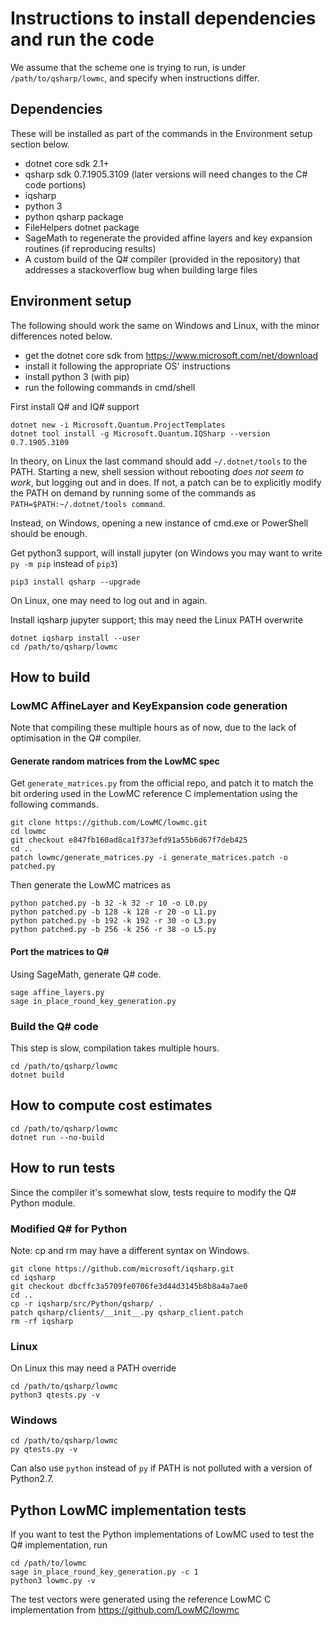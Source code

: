# Instructions to install dependencies and run the code

We assume that the scheme one is trying to run, is under `/path/to/qsharp/lowmc`, and specify when instructions differ.

## Dependencies

These will be installed as part of the commands in the Environment setup section below.
- dotnet core sdk 2.1+
- qsharp sdk 0.7.1905.3109 (later versions will need changes to the C# code portions)
- iqsharp
- python 3
- python qsharp package
- FileHelpers dotnet package
- SageMath to regenerate the provided affine layers and key expansion routines (if reproducing results)
- A custom build of the Q# compiler (provided in the repository) that addresses a stackoverflow bug when building large files

## Environment setup

The following should work the same on Windows and Linux, with the minor differences noted below.

- get the dotnet core sdk from https://www.microsoft.com/net/download
- install it following the appropriate OS' instructions
- install python 3 (with pip)
- run the following commands in cmd/shell

First install Q# and IQ# support

```
dotnet new -i Microsoft.Quantum.ProjectTemplates
dotnet tool install -g Microsoft.Quantum.IQSharp --version 0.7.1905.3109
```

In theory, on Linux the last command should add `~/.dotnet/tools` to the PATH. Starting a new, shell session without rebooting *does not seem to work*, but logging out and in does.
If not, a patch can be to explicitly modify the PATH on demand by running some of the commands as `PATH=$PATH:~/.dotnet/tools command`.

Instead, on Windows, opening a new instance of cmd.exe or PowerShell should be enough.

Get python3 support, will install jupyter (on Windows you may want to write `py -m pip` instead of `pip3`)
```
pip3 install qsharp --upgrade
```
On Linux, one may need to log out and in again.

Install iqsharp jupyter support; this may need the Linux PATH overwrite
```
dotnet iqsharp install --user
cd /path/to/qsharp/lowmc
```

## How to build

### LowMC AffineLayer and KeyExpansion code generation
Note that compiling these multiple hours as of now, due to the lack of optimisation in the Q# compiler.

#### Generate random matrices from the LowMC spec
Get `generate_matrices.py` from the official repo, and patch it to match the bit ordering used in the LowMC reference C implementation using the following commands.
```
git clone https://github.com/LowMC/lowmc.git
cd lowmc
git checkout e847fb160ad8ca1f373efd91a55b6d67f7deb425
cd ..
patch lowmc/generate_matrices.py -i generate_matrices.patch -o patched.py
```

Then generate the LowMC matrices as
```
python patched.py -b 32 -k 32 -r 10 -o L0.py
python patched.py -b 128 -k 128 -r 20 -o L1.py
python patched.py -b 192 -k 192 -r 30 -o L3.py
python patched.py -b 256 -k 256 -r 38 -o L5.py
```

#### Port the matrices to Q#
Using SageMath, generate Q# code.
```
sage affine_layers.py
sage in_place_round_key_generation.py
```

### Build the Q# code
This step is slow, compilation takes multiple hours.

```
cd /path/to/qsharp/lowmc
dotnet build
```

## How to compute cost estimates
```
cd /path/to/qsharp/lowmc
dotnet run --no-build
```

## How to run tests

Since the compiler it's somewhat slow, tests require to modify the Q# Python module.

### Modified Q# for Python

Note: cp and rm may have a different syntax on Windows.
```
git clone https://github.com/microsoft/iqsharp.git
cd iqsharp
git checkout dbcffc3a5709fe0706fe3d44d3145b8b8a4a7ae0
cd ..
cp -r iqsharp/src/Python/qsharp/ .
patch qsharp/clients/__init__.py qsharp_client.patch
rm -rf iqsharp
```

### Linux
On Linux this may need a PATH override
```
cd /path/to/qsharp/lowmc
python3 qtests.py -v
```

### Windows
```
cd /path/to/qsharp/lowmc
py qtests.py -v
```
Can also use `python` instead of `py` if PATH is not polluted with a version of Python2.7.

## Python LowMC implementation tests

If you want to test the Python implementations of LowMC used to test the Q# implementation, run
```
cd /path/to/lowmc
sage in_place_round_key_generation.py -c 1
python3 lowmc.py -v
```
The test vectors were generated using the reference LowMC C implementation from https://github.com/LowMC/lowmc
